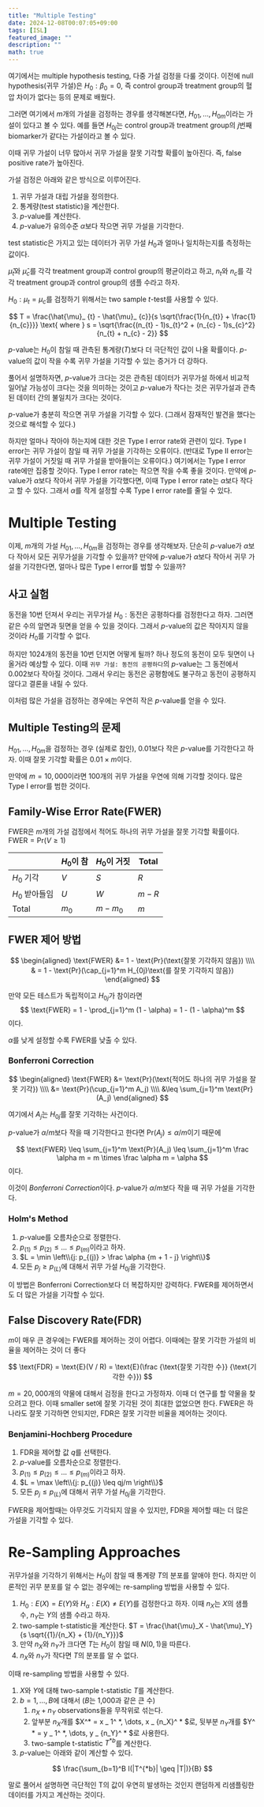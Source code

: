 ```yaml
---
title: "Multiple Testing"
date: 2024-12-08T00:07:05+09:00
tags: [ISL]
featured_image: ""
description: ""
math: true
---
```


여기에서는 multiple hypothesis testing, 다중 가설 검정을 다룰 것이다.
이전에 null hypothesis(귀무 가설)은 $H_0: \beta_0 = 0$,
즉 control group과 treatment group의 혈압 차이가 없다는 등의 문제로 배웠다.

그러면 여기에서 $m$개의 가설을 검정하는 경우를 생각해본다면,
$H_{01}, \dots, H_{0m}$이라는 가설이 있다고 볼 수 있다.
예를 들면 $H_{0j}$는 control group과 treatment group의
$j$번째 biomarker가 같다는 가설이라고 볼 수 있다.

이때 귀무 가설이 너무 많아서 귀무 가설을 잘못 기각할 확률이 높아진다.
즉, false positive rate가 높아진다.

가설 검정은 아래와 같은 방식으로 이루어진다.
1. 귀무 가설과 대립 가설을 정의한다.
2. 통계량(test statistic)을 계산한다.
3. $p$-value를 계산한다.
4. $p$-value가 유의수준 $\alpha$보다 작으면 귀무 가설을 기각한다.

test statistic은 가지고 있는 데이터가
귀무 가설 $H_0$과 얼마나 일치하는지를 측정하는 값이다.

$\hat{\mu}_ {t}$와 $\hat{\mu}_ {c}$를 각각 treatment group과 control group의 평균이라고 하고,
$n_{t}$와 $n_{c}$를 각각 treatment group과 control group의 샘플 수라고 하자.

$H_0: \mu_{t} = \mu_{c}$를 검정하기 위해서는 two sample $t$-test를 사용할 수 있다.

$$
T = \frac{\hat{\mu}_ {t} - \hat{\mu}_ {c}}{s \sqrt{\frac{1}{n_{t}} + \frac{1}{n_{c}}}}
\text{ where }
s = \sqrt{\frac{(n_{t} - 1)s_{t}^2 + (n_{c} - 1)s_{c}^2}{n_{t} + n_{c} - 2}}
$$

$p$-value는 $H_0$이 참일 때 관측된 통계량($T$)보다 더 극단적인 값이 나올 확률이다.
$p$-value의 값이 작을 수록 귀무 가설을 기각할 수 있는 증거가 더 강하다.

풀어서 설명하자면, $p$-value가 크다는 것은
관측된 데이터가 귀무가설 하에서 비교적 일어날 가능성이 크다는 것을 의미하는 것이고
$p$-value가 작다는 것은 귀무가설과 관측된 데이터 간의 불일치가 크다는 것이다.

$p$-value가 충분히 작으면 귀무 가설을 기각할 수 있다.
(그래서 잠재적인 발견을 했다는 것으로 해석할 수 있다.)

하지만 얼마나 작아야 하는지에 대한 것은 Type I error rate와 관련이 있다.
Type I error는 귀무 가설이 참일 때 귀무 가설을 기각하는 오류이다.
(반대로 Type II error는 귀무 가설이 거짓일 때 귀무 가설을 받아들이는 오류이다.)
여기에서는 Type I error rate에만 집중할 것이다.
Type I error rate는 작으면 작을 수록 좋을 것이다.
만약에 $p$-value가 $\alpha$보다 작아서 귀무 가설을 기각했다면,
이때 Type I error rate는 $\alpha$보다 작다고 할 수 있다.
그래서 $\alpha$를 작게 설정할 수록 Type I error rate를 줄일 수 있다.

# Multiple Testing

이제, $m$개의 가설 $H_{01}, \dots, H_{0m}$을 검정하는 경우를 생각해보자.
단순히 $p$-value가 $\alpha$보다 작아서 모든 귀무가설을 기각할 수 있을까?
만약에 $p$-value가 $\alpha$보다 작아서 귀무 가설을 기각한다면,
얼마나 많은 Type I error를 범할 수 있을까?

## 사고 실험

동전을 10번 던져서 우리는 귀무가설 $H_0: \text{동전은 공평하다}$를 검정한다고 하자.
그러면 같은 수의 앞면과 뒷면을 얻을 수 있을 것이다.
그래서 $p$-value의 값은 작아지지 않을 것이라 $H_0$를 기각할 수 없다.

하지만 1024개의 동전을 10번 던지면 어떻게 될까?
하나 정도의 동전이 모두 뒷면이 나올거라 예상할 수 있다.
이때 `귀무 가설: 동전의 공평하다`의 $p$-value는 그 동전에서 0.002보다 작아질 것이다.
그래서 우리는 동전은 공평함에도 불구하고
동전이 공평하지 않다고 결론을 내릴 수 있다.

이처럼 많은 가설을 검정하는 경우에는 우연히 작은 $p$-value를 얻을 수 있다.

## Multiple Testing의 문제

$H_{01}, \dots, H_{0m}$을 검정하는 경우 (실제로 참인),
0.01보다 작은 $p$-value를 기각한다고 하자.
이때 잘못 기각할 확률은 $0.01 \times m$이다.

만약에 $m = 10,000$이라면 100개의 귀무 가설을 우연에 의해 기각할 것이다.
많은 Type I error를 범한 것이다.

## Family-Wise Error Rate(FWER)

FWER은 $m$개의 가설 검정에서 적어도 하나의 귀무 가설을 잘못 기각할 확률이다.
$\text{FWER} = \text{Pr}(V \geq 1)$

|                | $H_0$이 참 | $H_0$이 거짓 | Total   |
| -------------- | ---------- | ------------ | ------- |
| $H_0$ 기각     | $V$        | $S$          | $R$     |
| $H_0$ 받아들임 | $U$        | $W$          | $m - R$ |
| Total          | $m_0$      | $m - m_0$    | $m$     |

## FWER 제어 방법

$$
\begin{aligned}
\text{FWER} &= 1 - \text{Pr}(\text{잘못 기각하지 않음}) \\\\
& = 1 - \text{Pr}(\cap_{j=1}^m H_{0j}\text{를 잘못 기각하지 않음})
\end{aligned}
$$

만약 모든 테스트가 독립적이고 $H_{0j}$가 참이라면
$$
\text{FWER} = 1 - \prod_{j=1}^m (1 - \alpha)  = 1 - (1 - \alpha)^m
$$
이다.

$\alpha$를 낮게 설정할 수록 FWER를 낮출 수 있다.

### Bonferroni Correction

$$
\begin{aligned}
\text{FWER} &= \text{Pr}(\text{적어도 하나의 귀무 가설을 잘못 기각}) \\\\
&= \text{Pr}(\cup_{j=1}^m A_j) \\\\
&\leq \sum_{j=1}^m \text{Pr}(A_j)
\end{aligned}
$$

여기에서 $A_j$는 $H_{0j}$를 잘못 기각하는 사건이다.

$p$-value가 $\alpha / m$보다 작을 때 기각한다고 한다면 $\text{Pr}(A_j) \leq \alpha / m$이기 때문에

$$
\text{FWER} \leq \sum_{j=1}^m \text{Pr}(A_j) \leq \sum_{j=1}^m \frac \alpha m
= m \times \frac \alpha m = \alpha
$$
이다.

이것이 *Bonferroni Correction*이다.
$p$-value가 $\alpha / m$보다 작을 때 귀무 가설을 기각한다.

### Holm's Method

1. $p$-value를 오름차순으로 정렬한다.
2. $p_{(1)} \leq p_{(2)} \leq \dots \leq p_{(m)}$이라고 하자.
3. $L = \min \left\\{j: p_{(j)} > \frac \alpha {m + 1 - j} \right\\}$
4. 모든 $p_j \geq p_{(L)}$에 대해서 귀무 가설 $H_{0j}$을 기각한다.

이 방법은 Bonferroni Correction보다 더 복잡하지만 강력하다.
FWER를 제어하면서도 더 많은 가설을 기각할 수 있다.

## False Discovery Rate(FDR)

$m$이 매우 큰 경우에는 FWER를 제어하는 것이 어렵다.
이때에는 잘못 기각한 가설의 비율을 제어하는 것이 더 좋다

$$
\text{FDR} = \text{E}(V / R) = \text{E}(\frac {\text{잘못 기각한 수}} {\text{기각한 수}})
$$

$m = 20,000$개의 약물에 대해서 검정을 한다고 가정하자.
이때 더 연구를 할 약물을 찾으려고 한다.
이때 smaller set에 잘못 기각된 것이 최대한 없었으면 한다.
FWER은 하나라도 잘못 기각하면 안되지만,
FDR은 잘못 기각한 비율을 제어하는 것이다.

### Benjamini-Hochberg Procedure

1. FDR을 제어할 값 $q$를 선택한다.
2. $p$-value를 오름차순으로 정렬한다.
3. $p_{(1)} \leq p_{(2)} \leq \dots \leq p_{(m)}$이라고 하자.
4. $L = \max \left\\{j: p_{(j)} \leq qj/m \right\\}$
5. 모든 $p_j \leq p_{(L)}$에 대해서 귀무 가설 $H_{0j}$을 기각한다.

FWER을 제어할때는 아무것도 기각되지 않을 수 있지만,
FDR을 제어할 때는 더 많은 가설을 기각할 수 있다.

# Re-Sampling Approaches

귀무가설을 기각하기 위해서는 $H_0$이 참일 때 통계량 $T$의 분포를 알애야 한다.
하지만 이론적인 귀무 분포를 알 수 없는 경우에는 re-sampling 방법을 사용할 수 있다.

1. $H_0: E(X) = E(Y)$와 $H_\alpha: E(X) \neq E(Y)$를 검정한다고 하자.
이때 $n_X$는 $X$의 샘플 수, $n_Y$는 $Y$의 샘플 수라고 하자.
2. two-sample t-statistic을 계산한다.
$T = \frac{\hat{\mu}_X - \hat{\mu}_Y}{s \sqrt{{1}/{n_X} + {1}/{n_Y}}}$
3. 만약 $n_X$와 $n_Y$가 크다면 $T$는 $H_0$이 참일 때 $N(0, 1)$을 따른다.
4. $n_X$와 $n_Y$가 작다면 $T$의 분포를 알 수 없다.

이때 re-sampling 방법을 사용할 수 있다.

1. $X$와 $Y$에 대해 two-sample t-statistic $T$를 계산한다.
2. $b = 1, \dots, B$에 대해서 ($B$는 1,000과 같은 큰 수)
   1. $n_X + n_Y$ observations들을 무작위로 섞는다.
   2. 앞부분 $n_X$개를 $X^* = x _ 1^ *, \dots, x _ {n_X}^ * $로,
      뒷부분 $n_Y$개를 $Y^ * = y _ 1^ *, \dots, y _ {n_Y}^ * $로 사용한다.
   3. two-sample t-statistic $T^ {*b}$를 계산한다.
3. $p$-value는 아래와 같이 계산할 수 있다.

$$
\frac{\sum_{b=1}^B I(|T^{*b}| \geq |T|)}{B}
$$

말로 풀어서 설명하면 극단적인 T의 값이 우연히 발생하는 것인지
랜덤하게 리샘플링한 데이터를 가지고 계산하는 것이다.

